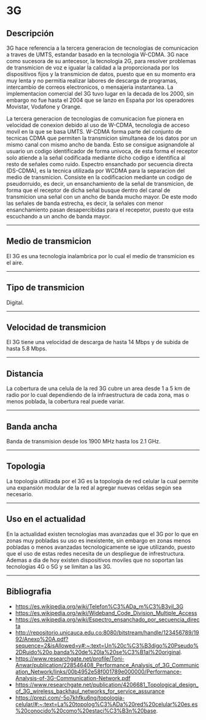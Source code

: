 # 3G

## Descripción
3G hace referencia a la tercera generacion de tecnologias de comunicacion a traves de UMTS, estandar basado en la tecnologia W-CDMA. 3G nace como sucesora de su antecesor, la tecnologia 2G, para resolver problemas de transmicion de voz e igualar la calidad a la proporcionada por los dispositivos fijos y la transmicion de datos, puesto que en su momento era muy lenta y no permitia realizar labores de descarga de programas, intercambio de correos electronicos, o mensajeria instantanea. La implementacion comercial del 3G tuvo lugar en la decada de los 2000, sin embargo no fue hasta el 2004 que se lanzo en España por los operadores Movistar, Vodafone y Orange.

La tercera generacion de tecnologias de comunicacion fue pionera en velocidad de conexion debido al uso de W-CDMA, tecnologia de acceso movil en la que se basa UMTS. W-CDMA forma parte del conjunto de tecnicas CDMA que permiten la transmicion simultanea de los datos por un mismo canal con mismo ancho de banda. Esto se consigue asignandole al usuario un codigo identificador de forma univoca, de esta forma el receptor solo atiende a la señal codificada mediante dicho codigo e identifica al resto de señales como ruido. Espectro ensanchado por secuencia directa (DS-CDMA), es la tecnica utilizada por WCDMA para la separacion del medio de transmicion. Consiste en la codificacion mediante un codigo de pseudorruido, es decir, un ensanchamiento de la señal de transmicion, de forma que el receptor de dicha señal busque dentro del canal de transmicion una señal con un ancho de banda mucho mayor. De este modo las señales de banda estrecha, es decir, la señales con menor ensanchamiento pasan desapercibidas para el recepetor, puesto que esta escuchando a un ancho de banda mayor.

---

## Medio de transmicion
El 3G es una tecnologia inalambrica por lo cual el medio de transmicion es el aire.

---

## Tipo de transmicion
Digital.

---

## Velocidad de transmicion
El 3G tiene una velocidad de descarga de hasta 14 Mbps y de subida de hasta 5.8 Mbps.

---

## Distancia
La cobertura de una celula de la red 3G cubre un area desde 1 a 5 km de radio por lo cual dependiendo de la infraestructura de cada zona, mas o menos poblada, la cobertura real puede variar.

---

## Banda ancha
Banda de transmision desde los 1900 MHz hasta los 2.1 GHz.

---

## Topologia 
La topologia utilizada por el 3G es la topologia de red celular la cual permite una expansión modular de la red al agregar nuevas celdas según sea necesario.

---

## Uso en el actualidad 
En la actualidad existen tecnologias mas avanzadas que el 3G por lo que en zonas muy pobladas su uso es inexistente, sin embargo en zonas menos pobladas o menos avanzadas tecnologicamente se igue utilizando, puesto que el uso de estas redes necesita de un despliegue de infrestructura. Ademas a dia de hoy existen dispositivos moviles que no soportan las tecnologias 4G o 5G y se limitan a las 3G.

---

## Bibliografia
- https://es.wikipedia.org/wiki/Telefon%C3%ADa_m%C3%B3vil_3G
- https://es.wikipedia.org/wiki/Wideband_Code_Division_Multiple_Access
- https://es.wikipedia.org/wiki/Espectro_ensanchado_por_secuencia_directa
- http://repositorio.unicauca.edu.co:8080/bitstream/handle/123456789/1992/Anexo%20A.pdf?sequence=2&isAllowed=y#:~:text=Un%20c%C3%B3digo%20Pseudo%2DRuido%20o,banda%20de%20la%20se%C3%B1al%20original.
- https://www.researchgate.net/profile/Toni-Anwar/publication/228546408_Performance_Analysis_of_3G_Communication_Network/links/00b4952e58f001789e000000/Performance-Analysis-of-3G-Communication-Network.pdf
- https://www.researchgate.net/publication/4206681_Topological_design_of_3G_wireless_backhaul_networks_for_service_assurance
- https://prezi.com/-5o7khfku6ng/topologia-celular/#:~:text=La%20topolog%C3%ADa%20red%20celular%20es,es%20conocido%20como%20estaci%C3%B3n%20base.